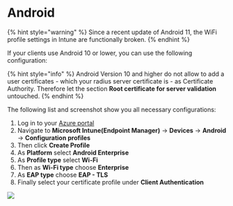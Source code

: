 # Android

{% hint style="warning" %}
Since a recent update of Android 11, the WiFi profile settings in Intune are functionally broken.
{% endhint %}

If your clients use Android 10 or lower, you can use the following configuration:&#x20;

{% hint style="info" %}
Android Version 10 and higher do not allow to add a user certificates - which your radius server certificate is - as Certificate Authority. Therefore let the section **Root certificate for server validation** untouched.
{% endhint %}

The following list and screenshot show you all necessary configurations:

1. Log in to your [Azure portal](https://portal.azure.com)​
2. Navigate to **Microsoft Intune(Endpoint Manager)** -> **Devices** -> **Android** -> **Configuration profiles**
3. Then click **Create Profile**
4. As **Platform** select **Android Enterprise**
5. As **Profile type** select **Wi-Fi**
6. Then as **Wi-Fi type** choose **Enterprise**
7. As **EAP type** choose **EAP - TLS**
8. Finally select your certificate profile under **Client Authentication**

![](https://gblobscdn.gitbook.com/assets%2F-Lzl3JXanfpvdg6pLlGg%2F-MRzTCnyTXIc508RLjzv%2F-MRzWMMOFKRnAWGMCG10%2Fandroid-enterprise-eap-tls-settings.png?alt=media\&token=c08d2827-cf3a-42ae-ac45-54764d8d581f)
